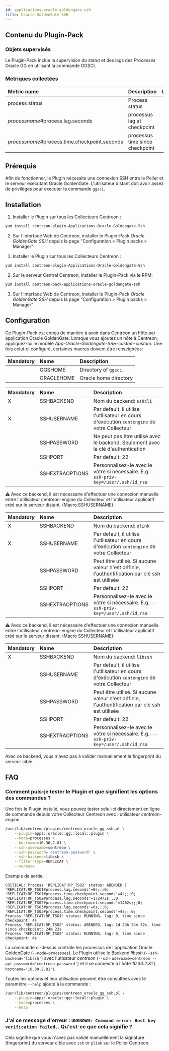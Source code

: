 ```yaml
---
id: applications-oracle-goldengate-ssh
title: Oracle GoldenGate SSH
---
```


## Contenu du Plugin-Pack

### Objets supervisés

Le Plugin-Pack inclue la supervision du statut et des lags des *Processes* Oracle GG en 
utilisant la commande GGSCI. 

### Métriques collectées

<!--DOCUSAURUS_CODE_TABS-->

<!--Resources-->

| Metric name                                   | Description                     | Unit |
| :-------------------------------------------- | :------------------------------ | :--- |
| process status                                | Process status                  |      |
| *processname*#process.lag.seconds             | processus lag at checkpoint     |      |
| *processname*#process.time.checkpoint.seconds | processus time since checkpoint |      |

<!--END_DOCUSAURUS_CODE_TABS-->

## Prérequis

Afin de fonctionner, le Plugin nécessite une connexion SSH entre le Poller et le serveur executant Oracle GoldenGate. L'utilisateur distant
doit avoir assez de privilèges pour executer la commande ```ggsci```. 

## Installation

<!--DOCUSAURUS_CODE_TABS-->

<!--Online IMP Licence & IT-100 Editions-->

1. Installer le Plugin sur tous les Collecteurs Centreon :

```bash
yum install centreon-plugin-Applications-Oracle-Goldengate-Ssh
```

2. Sur l'interface Web de Centreon, installer le Plugin-Pack *Oracle GoldenGate SSH* depuis la page "Configuration > Plugin packs > Manager"

<!--Offline IMP License-->

1. Installer le Plugin sur tous les Collecteurs Centreon :

```bash
yum install centreon-plugin-Applications-Oracle-Goldengate-Ssh
```

2. Sur le serveur Central Centreon, installer le Plugin-Pack via le RPM:

```bash
yum install centreon-pack-applications-oracle-goldengate-ssh
```

3. Sur l'interface Web de Centreon, installer le Plugin-Pack *Oracle GoldenGate SSH* depuis la page "Configuration > Plugin packs > Manager"

<!--END_DOCUSAURUS_CODE_TABS-->

## Configuration

Ce Plugin-Pack est conçu de manière à avoir dans Centreon un hôte par application Oracle GoldenGate.
Lorsque vous ajoutez un hôte à Centreon, appliquez-lui le modèle *App-Oracle-Goldengate-SSH-custom-custom*. 
Une fois celui-ci configuré, certaines macros doivent être renseignées:

| Mandatory | Name               | Description                                                                |
| :-------- | :----------------- | :------------------------------------------------------------------------- |
|           | GGSHOME            | Directory of ```ggsci```                                                   |
|           | ORACLEHOME         | Oracle home directory                                                      |

<!--DOCUSAURUS_CODE_TABS-->

<!--sshcli backend-->

| Mandatory   | Name            | Description                                                                                     |
| :---------- | :-------------- | :---------------------------------------------------------------------------------------------- |
| X           | SSHBACKEND      | Nom du backend: ```sshcli```                                                                    |
| X           | SSHUSERNAME     | Par default, il utilise l'utilisateur en cours d'exécution ```centengine``` de votre Collecteur |          
|             | SSHPASSWORD     | Ne peut pas être utilisé avec le backend. Seulement avec la clé d'authentication                |
|             | SSHPORT         | Par default: 22                                                                                 |
|             | SSHEXTRAOPTIONS | Personnalisez-le avec le vôtre si nécessaire. E.g.: ```--ssh-priv-key=/user/.ssh/id_rsa```      |

:warning: Avec ce backend, il est nécessaire d'effectuer une connexion manuelle entre l'utilisateur centreon-engine du Collecteur
et l'utilisateur applicatif créé sur le serveur distant. (Macro SSHUSERNAME).

<!--plink backend-->

| Mandatory   | Name            | Description                                                                                     |
| :---------- | :-------------- | :---------------------------------------------------------------------------------------------- | 
| X           | SSHBACKEND      | Nom du backend: ```plink```                                                                     |
| X           | SSHUSERNAME     | Par default, il utilise l'utilisateur en cours d'exécution ```centengine``` de votre Collecteur |
|             | SSHPASSWORD     | Peut être utilisé. Si aucune valeur n'est définie, l'authentification par clé ssh est utilisée  |
|             | SSHPORT         | Par default: 22                                                                                 |
|             | SSHEXTRAOPTIONS | Personnalisez-le avec le vôtre si nécessaire. E.g.: ```--ssh-priv-key=/user/.ssh/id_rsa```      |

:warning: Avec ce backend, il est nécessaire d'effectuer une connexion manuelle entre l'utilisateur centreon-engine du Collecteur
et l'utilisateur applicatif créé sur le serveur distant. (Macro SSHUSERNAME).

<!--libssh backend (par défaut)-->

| Mandatory   | Name            | Description                                                                                     |
| :---------- | :-------------- | :---------------------------------------------------------------------------------------------- |
| X           | SSHBACKEND      | Nom du backend: ```libssh```                                                                    |          
|             | SSHUSERNAME     | Par default, il utilise l'utilisateur en cours d'exécution ```centengine``` de votre Collecteur |
|             | SSHPASSWORD     | Peut être utilisé. Si aucune valeur n'est définie, l'authentification par clé ssh est utilisée  |
|             | SSHPORT         | Par default: 22                                                                                 |
|             | SSHEXTRAOPTIONS | Personnalisez-le avec le vôtre si nécessaire. E.g.: ```--ssh-priv-key=/user/.ssh/id_rsa```      |

Avec ce backend, vous n'avez pas à valider manuellement le fingerprint du serveur cible. 

## FAQ

### Comment puis-je tester le Plugin et que signifient les options des commandes ?

Une fois le Plugin installé, vous pouvez tester celui-ci directement en ligne de commande depuis votre Collecteur Centreon avec l'utilisateur *centreon-engine*

```bash
/usr/lib/centreon/plugins/centreon_oracle_gg_ssh.pl \
    --plugin=apps::oracle::gg::local::plugin \
    --mode=processes \
    --hostname=10.30.2.81 \
    --ssh-username=centreon \
    --ssh-password='centreon-password' \
    --ssh-backend=libssh \
    --filter-type=REPLICAT \
    --verbose
```

Exemple de sortie:
```
CRITICAL: Process 'REPLICAT:RP_TS02' status: ABENDED | 'REPLICAT:RP_TSO1#process.lag.seconds'=0s;;;0; 'REPLICAT:RP_TSO1#process.time.checkpoint.seconds'=4s;;;0; 'REPLICAT:RP_TS02#process.lag.seconds'=172472s;;;0; 'REPLICAT:RP_TS02#process.time.checkpoint.seconds'=1462s;;;0; 'REPLICAT:RP_TS03#process.lag.seconds'=0s;;;0; 'REPLICAT:RP_TS03#process.time.checkpoint.seconds'=4s;;;0;
Process 'REPLICAT:RP_TSO1' status: RUNNING, lag: 0, time since checkpoint: 4s
Process 'REPLICAT:RP_TS02' status: ABENDED, lag: 1d 23h 54m 32s, time since checkpoint: 24m 22s
Process 'REPLICAT:RP_TS03' status: RUNNING, lag: 0, time since checkpoint: 4s
```

La commande ci-dessus contrôle les processus de l'application Oracle GoldenGate (```--mode=processes```).
Le Plugin utilise le Backend _libssh_ (```--ssh-backend='libssh'```) avec l'utisateur _centreon_ (```--ssh-username=centreon --api-password='centreon-password'```)
et il se connecte à l'hôte _10.30.2.81_ (```--hostname='10.30.2.81'```).

Toutes les options et leur utilisation peuvent être consultées avec le paramètre ```--help``` ajouté à la commande :

```bash
/usr/lib/centreon/plugins/centreon_oracle_gg_ssh.pl \
    --plugin=apps::oracle::gg::local::plugin \
    --mode=processes \
    --help
```

### J'ai ce message d'erreur : ```UNKNOWN: Command error: Host key verification failed.```. Qu'est-ce que cela signifie ?

Cela signifie que vous n'avez pas validé manuellement la signature (fingerprint) du serveur cible avec ```ssh``` or ```plink``` sur le Poller Centreon.

